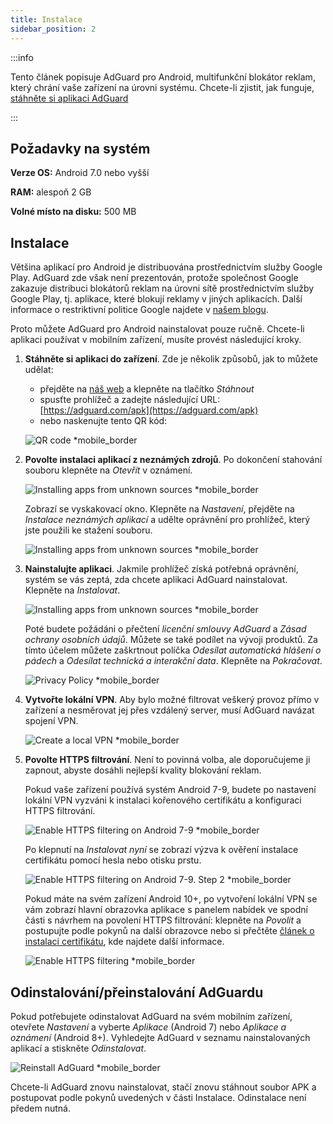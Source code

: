 ```yaml
---
title: Instalace
sidebar_position: 2
---
```


:::info

Tento článek popisuje AdGuard pro Android, multifunkční blokátor reklam, který chrání vaše zařízení na úrovni systému. Chcete-li zjistit, jak funguje, [stáhněte si aplikaci AdGuard](https://agrd.io/download-kb-adblock)

:::

## Požadavky na systém

**Verze OS:** Android 7.0 nebo vyšší

**RAM:** alespoň 2 GB

**Volné místo na disku:** 500 MB

## Instalace

Většina aplikací pro Android je distribuována prostřednictvím služby Google Play. AdGuard zde však není prezentován, protože společnost Google zakazuje distribuci blokátorů reklam na úrovni sítě prostřednictvím služby Google Play, tj. aplikace, které blokují reklamy v jiných aplikacích. Další informace o restriktivní politice Google najdete v [našem blogu](https://adguard.com/blog/adguard-google-play-removal.html).

Proto můžete AdGuard pro Android nainstalovat pouze ručně. Chcete-li aplikaci používat v mobilním zařízení, musíte provést následující kroky.

1. **Stáhněte si aplikaci do zařízení**. Zde je několik způsobů, jak to můžete udělat:

    - přejděte na [náš web](https://adguard.com/adguard-android/overview.html) a klepněte na tlačítko *Stáhnout*
    - spusťte prohlížeč a zadejte následující URL: [https://adguard.com/apk](https://adguard.com/apk)
    - nebo naskenujte tento QR kód:

    ![QR code *mobile_border](https://cdn.adtidy.org/content/kb/ad_blocker/android/installation/inst-qr-en-1.png)

1. **Povolte instalaci aplikací z neznámých zdrojů**. Po dokončení stahování souboru klepněte na *Otevřít* v oznámení.

    ![Installing apps from unknown sources *mobile_border](https://cdn.adtidy.org/content/kb/ad_blocker/android/installation/inst_1.png)

    Zobrazí se vyskakovací okno. Klepněte na *Nastavení*, přejděte na *Instalace neznámých aplikací* a udělte oprávnění pro prohlížeč, který jste použili ke stažení souboru.

    ![Installing apps from unknown sources *mobile_border](https://cdn.adtidy.org/content/kb/ad_blocker/android/installation/inst_3.png)

1. **Nainstalujte aplikaci**. Jakmile prohlížeč získá potřebná oprávnění, systém se vás zeptá, zda chcete aplikaci AdGuard nainstalovat. Klepněte na *Instalovat*.

    ![Installing apps from unknown sources *mobile_border](https://cdn.adtidy.org/content/kb/ad_blocker/android/installation/inst_4.png)

    Poté budete požádáni o přečtení *licenční smlouvy AdGuard* a *Zásad ochrany osobních údajů*. Můžete se také podílet na vývoji produktů. Za tímto účelem můžete zaškrtnout políčka *Odesílat automatická hlášení o pádech* a *Odesílat technická a interakční data*. Klepněte na *Pokračovat*.

    ![Privacy Policy *mobile_border](https://cdn.adtidy.org/content/kb/ad_blocker/android/installation/fl_3.png)

1. **Vytvořte lokální VPN**. Aby bylo možné filtrovat veškerý provoz přímo v zařízení a nesměrovat jej přes vzdálený server, musí AdGuard navázat spojení VPN.

    ![Create a local VPN *mobile_border](https://cdn.adtidy.org/content/kb/ad_blocker/android/installation/fl_2.png)

1. **Povolte HTTPS filtrování**. Není to povinná volba, ale doporučujeme ji zapnout, abyste dosáhli nejlepší kvality blokování reklam.

    Pokud vaše zařízení používá systém Android 7-9, budete po nastavení lokální VPN vyzváni k instalaci kořenového certifikátu a konfiguraci HTTPS filtrování.

    ![Enable HTTPS filtering on Android 7-9 *mobile_border](https://cdn.adtidy.org/content/kb/ad_blocker/android/installation/cert_1.jpg)

    Po klepnutí na *Instalovat nyní* se zobrazí výzva k ověření instalace certifikátu pomocí hesla nebo otisku prstu.

    ![Enable HTTPS filtering on Android 7-9. Step 2 *mobile_border](https://cdn.adtidy.org/content/kb/ad_blocker/android/installation/cert_2.jpg)

    Pokud máte na svém zařízení Android 10+, po vytvoření lokální VPN se vám zobrazí hlavní obrazovka aplikace s panelem nabídek ve spodní části s návrhem na povolení HTTPS filtrování: klepněte na *Povolit* a postupujte podle pokynů na další obrazovce nebo si přečtěte [článek o instalaci certifikátu](solving-problems/manual-certificate.md), kde najdete další informace.

    ![Enable HTTPS filtering *mobile_border](https://cdn.adtidy.org/content/kb/ad_blocker/android/installation/fl_5.png)

## Odinstalování/přeinstalování AdGuardu

Pokud potřebujete odinstalovat AdGuard na svém mobilním zařízení, otevřete *Nastavení* a vyberte *Aplikace* (Android 7) nebo *Aplikace a oznámení* (Android 8+). Vyhledejte AdGuard v seznamu nainstalovaných aplikací a stiskněte *Odinstalovat*.

![Reinstall AdGuard *mobile_border](https://cdn.adtidy.org/content/kb/ad_blocker/android/installation/inst_4.png)

Chcete-li AdGuard znovu nainstalovat, stačí znovu stáhnout soubor APK a postupovat podle pokynů uvedených v části Instalace. Odinstalace není předem nutná.
